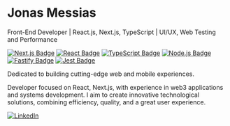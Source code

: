 # Jonas Messias

 Front-End Developer | React.js, Next.js, TypeScript | UI/UX, Web Testing and Performance

[![Next.js Badge](https://img.shields.io/badge/-Next.js-000000?style=flat-square&logo=nextdotjs&logoColor=white)](https://nextjs.org/)
[![React Badge](https://img.shields.io/badge/-React-222222?style=flat-square&logo=react&logoColor=61dafb)](https://react.dev/)
[![TypeScript Badge](https://img.shields.io/badge/-TypeScript-3178c6?style=flat-square&logo=typescript&logoColor=white)](https://www.typescriptlang.org/)
[![Node.js Badge](https://img.shields.io/badge/-Node.js-339933?style=flat-square&logo=nodedotjs&logoColor=white)](https://nodejs.org/)
[![Fastify Badge](https://img.shields.io/badge/-Fastify-000000?style=flat-square&logo=fastify&logoColor=white)](https://fastify.dev/)
[![Jest Badge](https://img.shields.io/badge/-Jest-C21325?style=flat-square&logo=jest&logoColor=white)](https://jestjs.io/)

Dedicated to building cutting-edge web and mobile experiences.

Developer focused on React, Next.js, with experience in web3 applications and systems development. I aim to create innovative technological solutions, combining efficiency, quality, and a great user experience.

[![LinkedIn](https://img.shields.io/badge/Jonas%20Messias-0A66C2?style=flat-square&logo=linkedin&logoColor=white)](https://www.linkedin.com/in/jonasmessias/)

